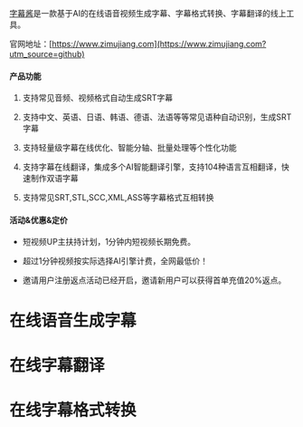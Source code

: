 [字幕酱](https://www.zimujiang.com?utm_source=github)是一款基于AI的在线语音视频生成字幕、字幕格式转换、字幕翻译的线上工具。

官网地址：[https://www.zimujiang.com](https://www.zimujiang.com?utm_source=github)

#### 产品功能

1. 支持常见音频、视频格式自动生成SRT字幕

2. 支持中文、英语、日语、韩语、德语、法语等等常见语种自动识别，生成SRT字幕

3. 支持轻量级字幕在线优化、智能分轴、批量处理等个性化功能

4. 支持字幕在线翻译，集成多个AI智能翻译引擎，支持104种语言互相翻译，快速制作双语字幕

5. 支持常见SRT,STL,SCC,XML,ASS等字幕格式互相转换

#### 活动&优惠&定价

* 短视频UP主扶持计划，1分钟内短视频长期免费。
* 超过1分钟视频按实际选择AI引擎计费，全网最低价！

* 邀请用户注册返点活动已经开启，邀请新用户可以获得首单充值20%返点。





# 在线语音生成字幕







# 在线字幕翻译







# 在线字幕格式转换

